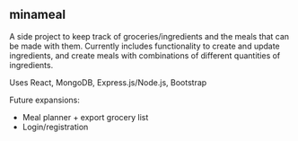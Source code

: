 ## minameal

A side project to keep track of groceries/ingredients and the meals that can be made with them. Currently includes functionality to create and update ingredients, and create meals with combinations of different quantities of ingredients.

Uses React, MongoDB, Express.js/Node.js, Bootstrap

Future expansions:
- Meal planner + export grocery list
- Login/registration